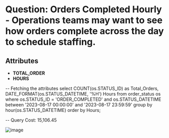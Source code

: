 # Question:  Orders Completed Hourly - Operations teams may want to see how orders complete across the day to schedule staffing.

## Attributes
- **TOTAL_ORDER**
- **HOURS**

-- Fetching the attributes
select
	COUNT(os.STATUS_ID) as Total_Orders,
	DATE_FORMAT(os.STATUS_DATETIME, '%H') Hours
from
	order_status os
where
	os.STATUS_ID = 'ORDER_COMPLETED'
	and os.STATUS_DATETIME between '2023-08-17 00:00:00' and '2023-08-17 23:59:59'
group by
	hour(os.STATUS_DATETIME)
order by
	Hours;

-- Query Cost: 15,106.45

![image](https://github.com/user-attachments/assets/1106b4c0-09f2-4404-a9a6-bd4fe05de2b8)
